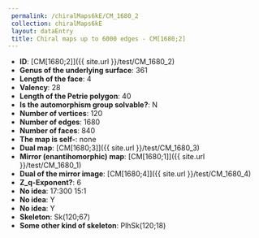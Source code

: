 ```yaml
--- 
 permalink: /chiralMaps6kE/CM_1680_2 
 collection: chiralMaps6kE
 layout: dataEntry
 title: Chiral maps up to 6000 edges - CM[1680;2]
---
```


- **ID**: [CM[1680;2]]({{ site.url }}/test/CM_1680_2)
- **Genus of the underlying surface**: 361
- **Length of the face**: 4
- **Valency**: 28
- **Length of the Petrie polygon**: 40
- **Is the automorphism group solvable?**: N
- **Number of vertices**: 120
- **Number of edges**: 1680
- **Number of faces**: 840
- **The map is self-**: none
- **Dual map**: [CM[1680;3]]({{ site.url }}/test/CM_1680_3)
- **Mirror (enantihomorphic) map**: [CM[1680;1]]({{ site.url }}/test/CM_1680_1)
- **Dual of the mirror image**: [CM[1680;4]]({{ site.url }}/test/CM_1680_4)
- **Z_q-Exponent?**: 6
- **No idea**:  17:300 15:1
- **No idea**: Y
- **No idea**: Y
- **Skeleton**: Sk(120;67)
- **Some other kind of skeleton**: PlhSk(120;18)
